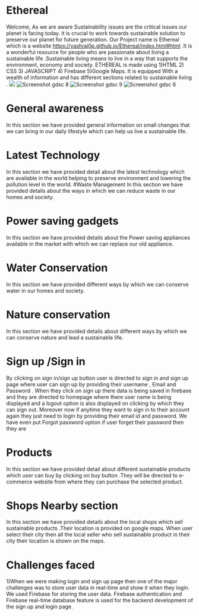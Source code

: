 # Ethereal
Welcome,
As we are aware Sustainability issues are the critical issues our planet is facing today. it is crucial to work towards sustainable solution to preserve our planet for future generation. Our Project name is  Ethereal which is a website https://yashraj0p.github.io/Ethereal/index.html#html .It is a wonderful resource for people who are passionate about living a sustainable life .Sustainable living means to live in a way that supports the environment, economy and society.
ETHEREAL is made using 
1)HTML
2) CSS
3) JAVASCRIPT 
4) Firebase 
5)Google Maps.
 It is equipped With a wealth of information and has different sections related to sustainable living .
![](https://user-images.githubusercontent.com/127089397/229849677-4af06543-4a7a-47c2-bdbb-d760eccee037.png)
![Screenshot gdsc 8](https://user-images.githubusercontent.com/127089397/229853388-9d2577fd-14a6-4108-bea0-64a538c87f40.png)
![Screenshot gdsc 9](https://user-images.githubusercontent.com/127089397/229853443-973f4d6f-6cc9-4366-9548-33d1532d1bf7.png)
![Screenshot gdsc 6](https://user-images.githubusercontent.com/127089397/229853513-9937089e-abcf-4c90-b848-d352cdb86f6d.png)

# General awareness
In this section we have provided general information on small changes that we can bring in our daily lifestyle which can help us live a sustainable life.
# Latest Technology 
In this section we have provided detail about the latest technology which are available in the world helping to preserve environment and lowering the pollution level in the world.
#Waste Management 
In this section we have provided details about the ways in which we can reduce waste in our homes and society.
# Power saving gadgets 
In this section we have provided details about the Power saving appliances available in the market with which we can replace our old appliance.
# Water Conservation 
In this section we have provided different ways by which we can conserve water in our homes and society.
# Nature conservation
In this section we have provided details about different ways by which we can conserve nature and lead  a sustainable life.
# Sign up /Sign in 
By clicking on sign in/sign up button user is directed to sign in and sign up page where user can sign up by providing their username , Email and Password . When they click on sign up there data is being saved in firebase and they are directed to homepage where there user name is being displayed and a logout option is also displayed on clicking by which they can sign out. Moreover now if anytime they want to sign in to their account again they just need to login by providing their email id and password. We have even put Forgot password option if user forget their password then they are 
# Products
In this section we have provided detail about different sustainable products which user can buy by clicking on buy button .They will be directed to e-commerce website from where they can purchase the selected product.
# Shops Nearby section
In this section we have provided details about the local shops which sell sustainable products .Their location is provided on google maps. When user select their city then all the local seller who sell sustainable product in their city their location is shown on the maps. 
# Challenges faced
1)When we were making login and sign up page then one of the major challenges was to store user data in real-time and show it when they login. We used Firebase for storing the user data. Firebase authentication and Firebase real-time database feature is used for the backend development of the sign up and login page.




